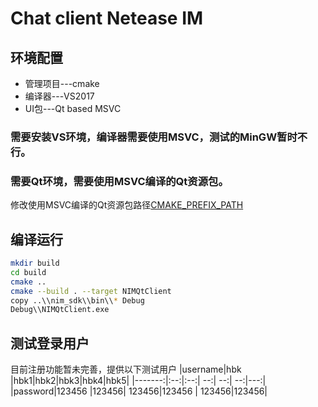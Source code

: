 # Chat client Netease IM

## 环境配置
- 管理项目---cmake
- 编译器---VS2017
- UI包---Qt based MSVC
### 需要安装VS环境，编译器需要使用MSVC，测试的MinGW暂时不行。
### 需要Qt环境，需要使用MSVC编译的Qt资源包。
修改使用MSVC编译的Qt资源包路径[CMAKE_PREFIX_PATH](CMakeLists.txt#L5)

## 编译运行
```bash
mkdir build
cd build
cmake ..
cmake --build . --target NIMQtClient
copy ..\\nim_sdk\\bin\\* Debug
Debug\\NIMQtClient.exe
```

## 测试登录用户
目前注册功能暂未完善，提供以下测试用户
|username|hbk |hbk1|hbk2|hbk3|hbk4|hbk5|
|-------:|:--:|:--:| --:| --:| --:|---:|
|password|123456 |123456| 123456|123456 | 123456|123456|